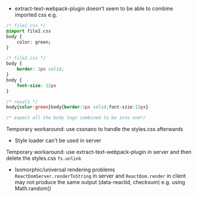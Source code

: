  * extract-text-webpack-plugin doesn't seem to be able to combine imported css
e.g. 
```css
/* file1.css */
@import file2.css
body {
	color: green;
}

/* file2.css */
body {
	border: 1px solid;
}
body {
	font-size: 12px
}

/* result */
body{color:green}body{border:1px solid;font-szie:12px}

/* expect all the body tags combined to be into one*/
```

Temporary workaround: use cssnano to handle the styles.css afterwards

 * Style loader can't be used in server

Temporary workaround: use extract-text-webpack-plugin in server and then delete the styles.css `fs.unlink`


 * Isomorphic/universal rendering problems 
`ReactDomServer.renderToString` in server and `ReactDom.render` in client may not produce the same output (data-reactid, checksum) e.g. using Math.random() 